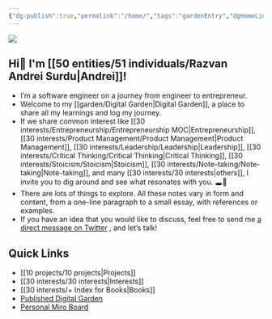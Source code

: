 ```yaml
---
{"dg-publish":true,"permalink":"/home/","tags":"gardenEntry","dgHomeLink":true,"dgPassFrontmatter":false}
---
```



![](https://i.imgur.com/v1LQMYT.png)

## Hi👋 I'm [[50 entities/51 individuals/Razvan Andrei Surdu|Andrei]]!
- I’m a software engineer on a journey from engineer to entrepreneur.
- Welcome to my [[garden/Digital Garden|Digital Garden]], a place to share all my learnings and log my journey.
- If we share common interest like [[30 interests/Entrepreneurship/Entrepreneurship MOC|Entrepreneurship]], [[30 interests/Product Management/Product Management|Product Management]], [[30 interests/Leadership/Leadership|Leadership]], [[30 interests/Critical Thinking/Critical Thinking|Critical Thinking]], [[30 interests/Stoicism/Stoicism|Stoicism]], [[30 interests/Note-taking/Note-taking|Note-taking]], and many [[30 interests/30 interests|others]], I invite you to dig around and see what resonates with you. 🕳🐇
- There are lots of things to explore. All these notes vary in form and content, from a one-line paragraph to a small essay, with references or examples.
- If you have an idea that you would like to discuss, feel free to send me [a direct message on Twitter](https://twitter.com/messages/compose?recipient_id=25110315) , and let’s talk!

## Quick Links
- [[10 projects/10 projects|Projects]]
- [[30 interests/30 interests|Interests]]
- [[30 interests/+ Index for Books|Books]]
- [Published Digital Garden](https://razvan-andrei-surdu.eu/)
- [Personal Miro Board](https://miro.com/app/board/o9J_lZjzMII=/)